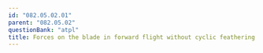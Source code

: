 ```yaml
---
id: "082.05.02.01"
parent: "082.05.02"
questionBank: "atpl"
title: Forces on the blade in forward flight without cyclic feathering
---
```

